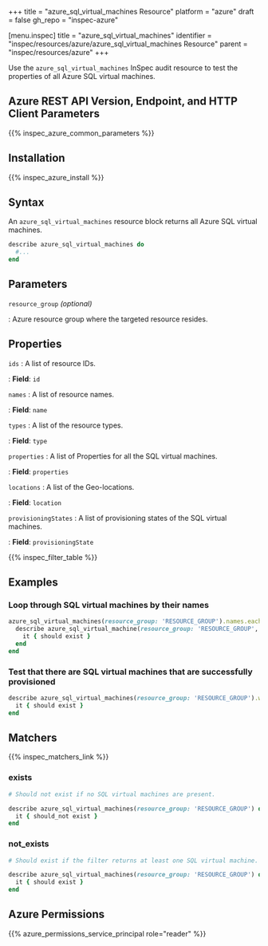 +++
title = "azure_sql_virtual_machines Resource"
platform = "azure"
draft = false
gh_repo = "inspec-azure"

[menu.inspec]
title = "azure_sql_virtual_machines"
identifier = "inspec/resources/azure/azure_sql_virtual_machines Resource"
parent = "inspec/resources/azure"
+++

Use the `azure_sql_virtual_machines` InSpec audit resource to test the properties of all Azure SQL virtual machines.

## Azure REST API Version, Endpoint, and HTTP Client Parameters

{{% inspec_azure_common_parameters %}}

## Installation

{{% inspec_azure_install %}}

## Syntax

An `azure_sql_virtual_machines` resource block returns all Azure SQL virtual machines.

```ruby
describe azure_sql_virtual_machines do
  #...
end
```

## Parameters

`resource_group` _(optional)_

: Azure resource group where the targeted resource resides.

## Properties

`ids`
: A list of resource IDs.

: **Field**: `id`

`names`
: A list of resource names.

: **Field**: `name`

`types`
: A list of the resource types.

: **Field**: `type`

`properties`
: A list of Properties for all the SQL virtual machines.

: **Field**: `properties`

`locations`
: A list of the Geo-locations.

: **Field**: `location`

`provisioningStates`
: A list of provisioning states of the SQL virtual machines.

: **Field**: `provisioningState`

{{% inspec_filter_table %}}

## Examples

### Loop through SQL virtual machines by their names

```ruby
azure_sql_virtual_machines(resource_group: 'RESOURCE_GROUP').names.each do |name|
  describe azure_sql_virtual_machine(resource_group: 'RESOURCE_GROUP', name: name) do
    it { should exist }
  end
end
```

### Test that there are SQL virtual machines that are successfully provisioned

```ruby
describe azure_sql_virtual_machines(resource_group: 'RESOURCE_GROUP').where(provisioningState: 'Succeeded') do
  it { should exist }
end
```

## Matchers

{{% inspec_matchers_link %}}

### exists

```ruby
# Should not exist if no SQL virtual machines are present.

describe azure_sql_virtual_machines(resource_group: 'RESOURCE_GROUP') do
  it { should_not exist }
end
```

### not_exists

```ruby
# Should exist if the filter returns at least one SQL virtual machine.

describe azure_sql_virtual_machines(resource_group: 'RESOURCE_GROUP') do
  it { should exist }
end
```

## Azure Permissions

{{% azure_permissions_service_principal role="reader" %}}

